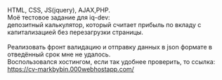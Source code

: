 HTML, CSS, JS(jquery), AJAX,PHP. <br>
Моё тестовое задание для iq-dev: <br>
депозитный калькулятор, который считает прибыль по вкладу с капитализацией без перезагрузки страницы. <br><br>
Реализовать фронт валидацию и отправку данных в json формате в отведённый срок мне не удалось. <br>
Воспользовался хостингом, если так удобнее проверить, то ссылка: https://cv-markbybin.000webhostapp.com/
